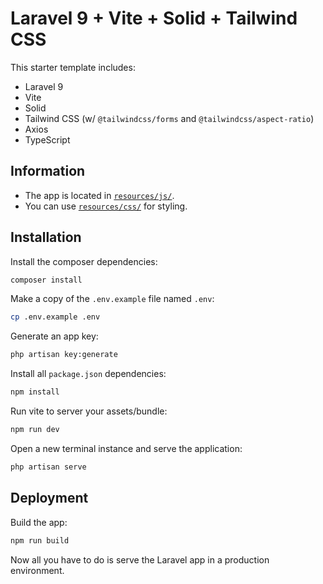 # Laravel 9 + Vite + Solid + Tailwind CSS

This starter template includes:

-   Laravel 9
-   Vite
-   Solid
-   Tailwind CSS (w/ `@tailwindcss/forms` and `@tailwindcss/aspect-ratio`)
-   Axios
-   TypeScript

## Information

-   The app is located in [`resources/js/`](/resources/js/).
-   You can use [`resources/css/`](/resources/css/) for styling.

## Installation

Install the composer dependencies:

```bash
composer install
```

Make a copy of the `.env.example` file named `.env`:

```bash
cp .env.example .env
```

Generate an app key:

```bash
php artisan key:generate
```

Install all `package.json` dependencies:

```bash
npm install
```

Run vite to server your assets/bundle:

```bash
npm run dev
```

Open a new terminal instance and serve the application:

```bash
php artisan serve
```

## Deployment

Build the app:

```bash
npm run build
```

Now all you have to do is serve the Laravel app in a production environment.
